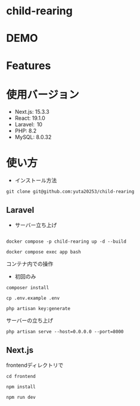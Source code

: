 # child-rearing

# DEMO

# Features

# 使用バージョン

* Next.js: 15.3.3
* React: 19.1.0
* Laravel:  10
* PHP: 8.2
* MySQL: 8.0.32

# 使い方
* インストール方法
```
git clone git@github.com:yuta20253/child-rearing
```
## Laravel

* サーバー立ち上げ
```

docker compose -p child-rearing up -d --build
```

```
docker compose exec app bash
```

コンテナ内での操作
- 初回のみ
```
composer install
```

```
cp .env.example .env
```

```
php artisan key:generate
```

サーバーの立ち上げ
```
php artisan serve --host=0.0.0.0 --port=8000
```

## Next.js

 frontendディレクトリで
```
cd frontend
```

```
npm install
```

```
npm run dev
```


